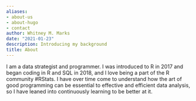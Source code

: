 ```yaml
---
aliases:
- about-us
- about-hugo
- contact
author: Whitney M. Marks
date: "2021-01-23"
description: Introducing my background
title: About
---
```


I am a data strategist and programmer. I was introduced to R in 2017 and began coding in R and SQL in 2018, and I love being a part of the R community #RStats. I have over time come to understand how the art of good programming can be essential to effective and efficient data analysis, so I have leaned into continuously learning to be better at it.
